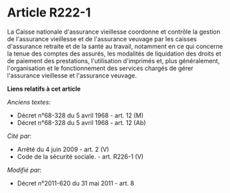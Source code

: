 # Article R222-1

La Caisse nationale d'assurance vieillesse coordonne et contrôle la gestion de l'assurance vieillesse et de l'assurance
veuvage par les caisses d'assurance retraite et de la santé au travail, notamment en ce qui concerne la tenue des comptes des
assurés, les modalités de liquidation des droits et de paiement des prestations, l'utilisation d'imprimés et, plus
généralement, l'organisation et le fonctionnement des services chargés de gérer l'assurance vieillesse et l'assurance
veuvage.

**Liens relatifs à cet article**

_Anciens textes_:

  - Décret n°68-328 du 5 avril 1968 - art. 12 (M)
  - Décret n°68-328 du 5 avril 1968 - art. 12 (Ab)

_Cité par_:

  - Arrêté du 4 juin 2009 - art. 2 (V)
  - Code de la sécurité sociale. - art. R226-1 (V)

_Modifié par_:

  - Décret n°2011-620 du 31 mai 2011 - art. 8
